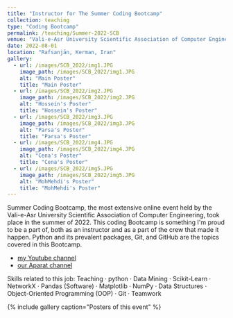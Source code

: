 ```yaml
---
title: "Instructor for The Summer Coding Bootcamp"
collection: teaching
type: "Coding Bootcamp"
permalink: /teaching/Summer-2022-SCB
venue: "Vali-e-Asr University Scientific Association of Computer Engineering"
date: 2022-08-01
location: "Rafsanjān, Kerman, Iran"
gallery:
  - url: /images/SCB_2022/img1.JPG
    image_path: /images/SCB_2022/img1.JPG
    alt: "Main Poster"
    title: "Main Poster"
  - url: /images/SCB_2022/img2.JPG
    image_path: /images/SCB_2022/img2.JPG
    alt: "Hossein's Poster"
    title: "Hossein's Poster"
  - url: /images/SCB_2022/img3.JPG
    image_path: /images/SCB_2022/img3.JPG
    alt: "Parsa's Poster"
    title: "Parsa's Poster"
  - url: /images/SCB_2022/img4.JPG
    image_path: /images/SCB_2022/img4.JPG
    alt: "Cena's Poster"
    title: "Cena's Poster"
  - url: /images/SCB_2022/img5.JPG
    image_path: /images/SCB_2022/img5.JPG
    alt: "MohMehdi's Poster"
    title: "MohMehdi's Poster"
---
```


Summer Coding Bootcamp, the most extensive online event held by the Vali-e-Asr University Scientific Association of Computer Engineering, took place in the summer of 2022.
This coding Bootcamp is something I'm proud to be a part of, both as an instructor and as a part of the crew that made it happen.
Python and its prevalent packages, Git, and GitHub are the topics covered in this Bootcamp.
- [my Youtube channel](https://www.youtube.com/channel/UCIu6MeO9aaBsLy00XoKO5tw)
- [our Aparat channel](https://www.aparat.com/computer_vru)

Skills related to this job: Teaching · python · Data Mining · Scikit-Learn · NetworkX · Pandas (Software) · Matplotlib · NumPy · Data Structures · Object-Oriented Programming (OOP) · Git · Teamwork


{% include gallery caption="Posters of this event" %}


<!-- ## More Info:
[Github Page](https://github.com/VRU-CE/Design_and_Analysis_of_Algorithms-4002) -->

